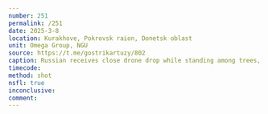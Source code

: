 ```yaml
---
number: 251
permalink: /251
date: 2025-3-8
location: Kurakhove, Pokrovsk raion, Donetsk oblast
unit: Omega Group, NGU
source: https://t.me/gostrikartuzy/802
caption: Russian receives close drone drop while standing among trees, immediately proceeds with shooting himself in temple on full auto to extremely graphic aftermath
timecode: 
method: shot
nsfl: true
inconclusive: 
comment: 
---
```

<script async src="https://telegram.org/js/telegram-widget.js?22" data-telegram-post="gostrikartuzy/802" data-width="100%"></script>